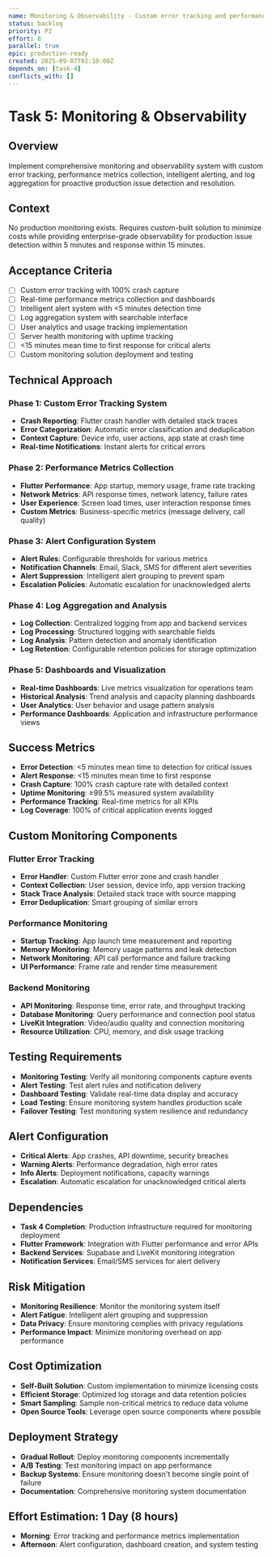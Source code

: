 ```yaml
---
name: Monitoring & Observability - Custom error tracking and performance metrics
status: backlog
priority: P2
effort: 8
parallel: true
epic: production-ready
created: 2025-09-07T02:10:00Z
depends_on: [task-4]
conflicts_with: []
---
```


# Task 5: Monitoring & Observability

## Overview
Implement comprehensive monitoring and observability system with custom error tracking, performance metrics collection, intelligent alerting, and log aggregation for proactive production issue detection and resolution.

## Context
No production monitoring exists. Requires custom-built solution to minimize costs while providing enterprise-grade observability for production issue detection within 5 minutes and response within 15 minutes.

## Acceptance Criteria
- [ ] Custom error tracking with 100% crash capture
- [ ] Real-time performance metrics collection and dashboards
- [ ] Intelligent alert system with <5 minutes detection time
- [ ] Log aggregation system with searchable interface
- [ ] User analytics and usage tracking implementation
- [ ] Server health monitoring with uptime tracking
- [ ] <15 minutes mean time to first response for critical alerts
- [ ] Custom monitoring solution deployment and testing

## Technical Approach

### Phase 1: Custom Error Tracking System
- **Crash Reporting**: Flutter crash handler with detailed stack traces
- **Error Categorization**: Automatic error classification and deduplication
- **Context Capture**: Device info, user actions, app state at crash time
- **Real-time Notifications**: Instant alerts for critical errors

### Phase 2: Performance Metrics Collection
- **Flutter Performance**: App startup, memory usage, frame rate tracking
- **Network Metrics**: API response times, network latency, failure rates
- **User Experience**: Screen load times, user interaction response times
- **Custom Metrics**: Business-specific metrics (message delivery, call quality)

### Phase 3: Alert Configuration System
- **Alert Rules**: Configurable thresholds for various metrics
- **Notification Channels**: Email, Slack, SMS for different alert severities
- **Alert Suppression**: Intelligent alert grouping to prevent spam
- **Escalation Policies**: Automatic escalation for unacknowledged alerts

### Phase 4: Log Aggregation and Analysis
- **Log Collection**: Centralized logging from app and backend services
- **Log Processing**: Structured logging with searchable fields
- **Log Analysis**: Pattern detection and anomaly identification
- **Log Retention**: Configurable retention policies for storage optimization

### Phase 5: Dashboards and Visualization
- **Real-time Dashboards**: Live metrics visualization for operations team
- **Historical Analysis**: Trend analysis and capacity planning dashboards
- **User Analytics**: User behavior and usage pattern analysis
- **Performance Dashboards**: Application and infrastructure performance views

## Success Metrics
- **Error Detection**: <5 minutes mean time to detection for critical issues
- **Alert Response**: <15 minutes mean time to first response
- **Crash Capture**: 100% crash capture rate with detailed context
- **Uptime Monitoring**: ≥99.5% measured system availability
- **Performance Tracking**: Real-time metrics for all KPIs
- **Log Coverage**: 100% of critical application events logged

## Custom Monitoring Components

### Flutter Error Tracking
- **Error Handler**: Custom Flutter error zone and crash handler
- **Context Collection**: User session, device info, app version tracking
- **Stack Trace Analysis**: Detailed stack trace with source mapping
- **Error Deduplication**: Smart grouping of similar errors

### Performance Monitoring
- **Startup Tracking**: App launch time measurement and reporting
- **Memory Monitoring**: Memory usage patterns and leak detection
- **Network Monitoring**: API call performance and failure tracking
- **UI Performance**: Frame rate and render time measurement

### Backend Monitoring
- **API Monitoring**: Response time, error rate, and throughput tracking
- **Database Monitoring**: Query performance and connection pool status
- **LiveKit Integration**: Video/audio quality and connection monitoring
- **Resource Utilization**: CPU, memory, and disk usage tracking

## Testing Requirements
- **Monitoring Testing**: Verify all monitoring components capture events
- **Alert Testing**: Test alert rules and notification delivery
- **Dashboard Testing**: Validate real-time data display and accuracy
- **Load Testing**: Ensure monitoring system handles production scale
- **Failover Testing**: Test monitoring system resilience and redundancy

## Alert Configuration
- **Critical Alerts**: App crashes, API downtime, security breaches
- **Warning Alerts**: Performance degradation, high error rates
- **Info Alerts**: Deployment notifications, capacity warnings
- **Escalation**: Automatic escalation for unacknowledged critical alerts

## Dependencies
- **Task 4 Completion**: Production infrastructure required for monitoring deployment
- **Flutter Framework**: Integration with Flutter performance and error APIs
- **Backend Services**: Supabase and LiveKit monitoring integration
- **Notification Services**: Email/SMS services for alert delivery

## Risk Mitigation
- **Monitoring Resilience**: Monitor the monitoring system itself
- **Alert Fatigue**: Intelligent alert grouping and suppression
- **Data Privacy**: Ensure monitoring complies with privacy regulations
- **Performance Impact**: Minimize monitoring overhead on app performance

## Cost Optimization
- **Self-Built Solution**: Custom implementation to minimize licensing costs
- **Efficient Storage**: Optimized log storage and data retention policies
- **Smart Sampling**: Sample non-critical metrics to reduce data volume
- **Open Source Tools**: Leverage open source components where possible

## Deployment Strategy
- **Gradual Rollout**: Deploy monitoring components incrementally
- **A/B Testing**: Test monitoring impact on app performance
- **Backup Systems**: Ensure monitoring doesn't become single point of failure
- **Documentation**: Comprehensive monitoring system documentation

## Effort Estimation: 1 Day (8 hours)
- **Morning**: Error tracking and performance metrics implementation
- **Afternoon**: Alert configuration, dashboard creation, and system testing